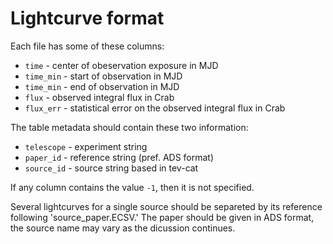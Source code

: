 # Lightcurve format

Each file has some of these columns:

- `time` - center of obeservation exposure in MJD
- `time_min` - start of observation in MJD
- `time_min` - end of observation in MJD
- `flux` - observed integral flux in Crab
- `flux_err` - statistical error on the observed integral flux in Crab

The table metadata should contain these two information:

- `telescope` - experiment string
- `paper_id` - reference string (pref. ADS format)
- `source_id` - source string based in tev-cat

If any column contains the value `-1`, then it is not specified.

Several lightcurves for a single source should be separeted by its reference following 'source_paper.ECSV.'
The paper should be given in ADS format, the source name may vary as the dicussion continues.
